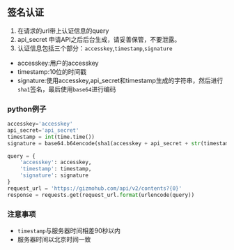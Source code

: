 ## 签名认证

1. 在请求的url带上认证信息的query
2. api_secret 申请API之后后台生成，请妥善保管，不要泄露。
3. 认证信息包括三个部分：`accesskey`,`timestamp`,`signature`
  - accesskey:用户的accesskey
  - timestamp:10位的时间戳
  - signature:使用accesskey,api_secret和timestamp生成的字符串，然后进行`sha1`签名，最后使用`base64`进行编码

### python例子
```python
accesskey='accesskey'
api_secret='api_secret'
timestamp = int(time.time())
signature = base64.b64encode(sha1(accesskey + api_secret + str(timestamp)).hexdigest())

query = {
    'accesskey': accesskey,
    'timestamp': timestamp,
    'signature': signature
}
request_url = 'https://gizmohub.com/api/v2/contents?{0}'
response = requests.get(request_url.format(urlencode(query))
```

### 注意事项
- `timestamp`与服务器时间相差90秒以内
- 服务器时间以北京时间一致